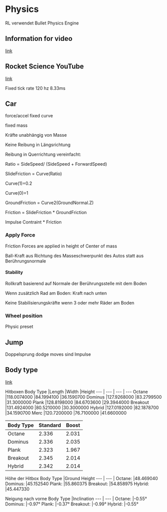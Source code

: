 # Physics

RL verwendet Bullet Physics Engine

## Information for video 
[link](https://www.youtube.com/watch?v=ueEmiDM94IE)
## Rocket Science YouTube
[link](https://www.youtube.com/channel/UCfKidiMlHTBRNkQZlLzUesw)

Fixed tick rate 120 hz 8.33ms

## Car

force/accel fixed curve

fixed mass

Kräfte unabhängig von Masse

Keine Reibung in Längsrichtung

Reibung in Querrichtung vereinfacht:

Ratio = SideSpeed/ (SideSpeed + ForwardSpeed)

SlideFriction = Curve(Ratio)

Curve(1)=0.2

Curve(0)=1

GroundFriction = Curve2(GroundNormal.Z)

Friction = SlideFriction * GroundFriction

Impulse Contraint * Friction

### Apply Force
 Friction Forces are applied in height of Center of mass
 
 Ball-Kraft aus Richtung des Masseschwerpunkt des Autos statt aus Berührungsnormale

#### Stability
Rollkraft basierend auf Normale der Berührungsstelle mit dem Boden

Wenn zusätzlich Rad am Boden: Kraft nach unten

Keine Stabilisierungskräfte wenn 3 oder mehr Räder am Boden

### Wheel position
Physic preset

## Jump
Doppelsprung dodge moves sind Impulse

## Body type 

[link](https://rocketleague.fandom.com/wiki/Body_Type)

Hitboxen
Body Type	|Length	|Width	|Height
--- | --- | --- | ---
Octane	|118.0074000	|84.1994100	|36.1590700
Dominus	|127.9268000	|83.2799500	|31.3000000
Plank	|128.8198000	|84.6703600	|29.3944000
Breakout	|131.4924000	|80.5210000	|30.3000000
Hybrid	|127.0192000	|82.1878700	|34.1590700
Merc	|120.7200000	|76.7100000	|41.6600000


Body Type	|Standard	|Boost
 --- | --- | ---
Octane	|2.336	|2.031
Dominus	|2.336	|2.035
Plank	|2.323	|1.967
Breakout	|2.345	|2.014
Hybrid	|2.342	|2.014

Höhe der Hitbox
Body Type	|Ground Height
--- | --- | 
Octane:	|48.469040
Dominus:	|45.152540
Plank:	|55.860375
Breakout:	|54.858975
Hybrid:	|45.447330

Neigung nach vorne
Body Type	|Inclination
--- | --- |
Octane:	|-0.55°
Dominus:	|-0.97°
Plank:	|-0.37°
Breakout:	|-0.99°
Hybrid:	|-0.55°
